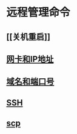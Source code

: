 # 远程管理命令

## [[关机重启]]

## [网卡和IP地址](%E7%BD%91%E5%8D%A1%E5%92%8CIP%E5%9C%B0%E5%9D%80.md)

## [域名和端口号](%E5%9F%9F%E5%90%8D%E5%92%8C%E7%AB%AF%E5%8F%A3%E5%8F%B7.md)

## [SSH](SSH.md)

## [scp](scp.md)


